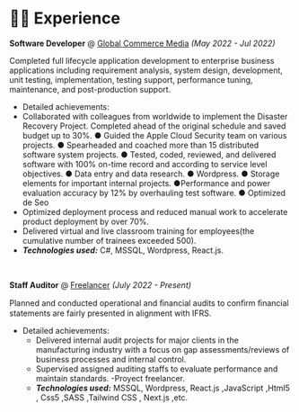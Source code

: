 # 👨‍💻 Experience


**Software Developer** @ [ Global Commerce Media](https://www.globalcommercemedia.com/) _(May 2022 - Jul 2022)_

Completed full lifecycle application development to enterprise business applications including requirement analysis, system design, development, unit testing, implementation, testing support, performance tuning, maintenance, and post-production support.
- Detailed achievements:
- Collaborated with colleagues from worldwide to implement the Disaster Recovery Project. Completed ahead of the original schedule and saved budget up to 30%.
● Guided the Apple Cloud Security team on various projects. ● Spearheaded and coached more than 15 distributed
software system projects. 
● Tested, coded, reviewed, and delivered software with 100% on-time record and according to service
level objectives. 
● Data entry and data research. ● Wordpress. ● Storage elements for important internal projects. 
●Performance and power evaluation accuracy by 12% by overhauling test software. ● Optimized de Seo
- Optimized deployment process and reduced manual work to accelerate product deployment by over 70%.
- Delivered virtual and live classroom training for employees(the cumulative number of trainees exceeded 500).
- _**Technologies used:**_ C#, MSSQL, Wordpress, React.js.

&nbsp;

**Staff Auditor** @ [Freelancer](https://argenweb.info) _(July 2022 - Present)_

Planned and conducted operational and ﬁnancial audits to conﬁrm ﬁnancial statements are fairly presented in alignment with IFRS.
- Detailed achievements:
  - Delivered internal audit projects for major clients in the manufacturing industry with a focus on gap assessments/reviews of business processes and internal control.
  - Supervised assigned auditing staffs to evaluate performance and maintain standards.
  -Proyect freelancer.
  - _**Technologies used:**_ MSSQL, Wordpress, React.js ,JavaScript ,Html5 , Css5 ,SASS ,Tailwind CSS , Next.js ,etc.
